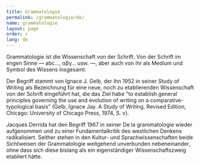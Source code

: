 ```yaml
---
title: Grammatologie
permalink: /grammatologie/de/
name: grammatologie
layout: page
order: c
lang: de
---
```


Grammatologie ist die Wissenschaft von der Schrift. Von der Schrift im engen Sinne — abc..., αβγ... usw. —, aber auch von ihr als Medium und Symbol des Wissens insgesamt.

Der Begriff stammt von Ignace J. Gelb, der ihn 1952 in seiner Study of Writing als Bezeichnung für eine neue, noch zu etablierenden Wissenschaft von der Schrift eingeführt hat, die das Ziel habe "to establish general principles governing the use and evolution of writing on a comparative-typological basis" (Gelb, Ignace Jay. A Study of Writing. Revised Edition, Chicago: University of Chicago Press, 1974, S. v).

Jacques Derrida hat den Begriff 1967 in seiner De la grammatologie wieder aufgenommen und zu einer Fundamentalkritik des westlichen Denkens radikalisiert. Seither stehen in den Kultur- und Sprachwissenschaften beide Sichtweisen der Grammatologie weitgehend unverbunden nebeneinander, ohne dass sich diese bislang als ein eigenständiger Wissenschaftszweig etabliert hätte.